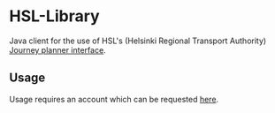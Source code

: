 HSL-Library
===========

Java client for the use of HSL's (Helsinki Regional Transport Authority) [Journey planner interface](http://developer.reittiopas.fi/pages/en/home.php).

Usage
-
Usage requires an account which can be requested [here](http://developer.reittiopas.fi/pages/en/account-request.php).
